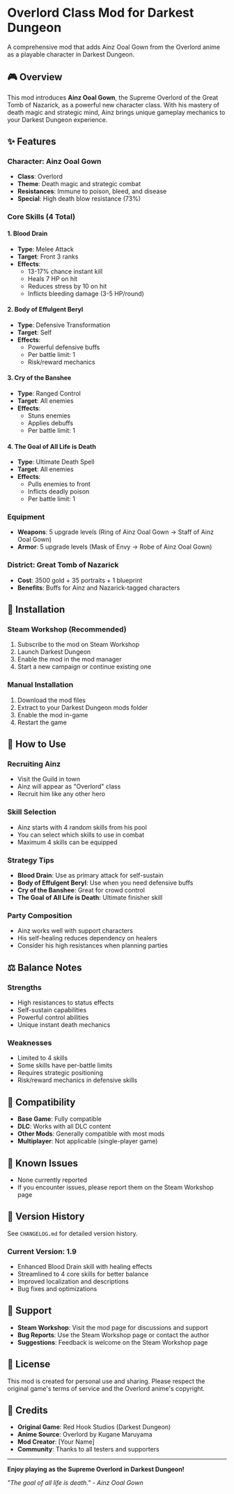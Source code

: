 # Overlord Class Mod for Darkest Dungeon

A comprehensive mod that adds Ainz Ooal Gown from the Overlord anime as a playable character in Darkest Dungeon.

## 🎮 Overview

This mod introduces **Ainz Ooal Gown**, the Supreme Overlord of the Great Tomb of Nazarick, as a powerful new character class. With his mastery of death magic and strategic mind, Ainz brings unique gameplay mechanics to your Darkest Dungeon experience.

## ✨ Features

### Character: Ainz Ooal Gown
- **Class**: Overlord
- **Theme**: Death magic and strategic combat
- **Resistances**: Immune to poison, bleed, and disease
- **Special**: High death blow resistance (73%)

### Core Skills (4 Total)

#### 1. Blood Drain
- **Type**: Melee Attack
- **Target**: Front 3 ranks
- **Effects**: 
  - 13-17% chance instant kill
  - Heals 7 HP on hit
  - Reduces stress by 10 on hit
  - Inflicts bleeding damage (3-5 HP/round)

#### 2. Body of Effulgent Beryl
- **Type**: Defensive Transformation
- **Target**: Self
- **Effects**:
  - Powerful defensive buffs
  - Per battle limit: 1
  - Risk/reward mechanics

#### 3. Cry of the Banshee
- **Type**: Ranged Control
- **Target**: All enemies
- **Effects**:
  - Stuns enemies
  - Applies debuffs
  - Per battle limit: 1

#### 4. The Goal of All Life is Death
- **Type**: Ultimate Death Spell
- **Target**: All enemies
- **Effects**:
  - Pulls enemies to front
  - Inflicts deadly poison
  - Per battle limit: 1

### Equipment
- **Weapons**: 5 upgrade levels (Ring of Ainz Ooal Gown → Staff of Ainz Ooal Gown)
- **Armor**: 5 upgrade levels (Mask of Envy → Robe of Ainz Ooal Gown)

### District: Great Tomb of Nazarick
- **Cost**: 3500 gold + 35 portraits + 1 blueprint
- **Benefits**: Buffs for Ainz and Nazarick-tagged characters

## 🚀 Installation

### Steam Workshop (Recommended)
1. Subscribe to the mod on Steam Workshop
2. Launch Darkest Dungeon
3. Enable the mod in the mod manager
4. Start a new campaign or continue existing one

### Manual Installation
1. Download the mod files
2. Extract to your Darkest Dungeon mods folder
3. Enable the mod in-game
4. Restart the game

## 🎯 How to Use

### Recruiting Ainz
- Visit the Guild in town
- Ainz will appear as "Overlord" class
- Recruit him like any other hero

### Skill Selection
- Ainz starts with 4 random skills from his pool
- You can select which skills to use in combat
- Maximum 4 skills can be equipped

### Strategy Tips
- **Blood Drain**: Use as primary attack for self-sustain
- **Body of Effulgent Beryl**: Use when you need defensive buffs
- **Cry of the Banshee**: Great for crowd control
- **The Goal of All Life is Death**: Ultimate finisher skill

### Party Composition
- Ainz works well with support characters
- His self-healing reduces dependency on healers
- Consider his high resistances when planning parties

## ⚖️ Balance Notes

### Strengths
- High resistances to status effects
- Self-sustain capabilities
- Powerful control abilities
- Unique instant death mechanics

### Weaknesses
- Limited to 4 skills
- Some skills have per-battle limits
- Requires strategic positioning
- Risk/reward mechanics in defensive skills

## 🔧 Compatibility

- **Base Game**: Fully compatible
- **DLC**: Works with all DLC content
- **Other Mods**: Generally compatible with most mods
- **Multiplayer**: Not applicable (single-player game)

## 🐛 Known Issues

- None currently reported
- If you encounter issues, please report them on the Steam Workshop page

## 📝 Version History

See `CHANGELOG.md` for detailed version history.

### Current Version: 1.9
- Enhanced Blood Drain skill with healing effects
- Streamlined to 4 core skills for better balance
- Improved localization and descriptions
- Bug fixes and optimizations

## 🤝 Support

- **Steam Workshop**: Visit the mod page for discussions and support
- **Bug Reports**: Use the Steam Workshop page or contact the author
- **Suggestions**: Feedback is welcome on the Steam Workshop page

## 📄 License

This mod is created for personal use and sharing. Please respect the original game's terms of service and the Overlord anime's copyright.

## 🙏 Credits

- **Original Game**: Red Hook Studios (Darkest Dungeon)
- **Anime Source**: Overlord by Kugane Maruyama
- **Mod Creator**: [Your Name]
- **Community**: Thanks to all testers and supporters

---

**Enjoy playing as the Supreme Overlord in Darkest Dungeon!**

*"The goal of all life is death." - Ainz Ooal Gown*

